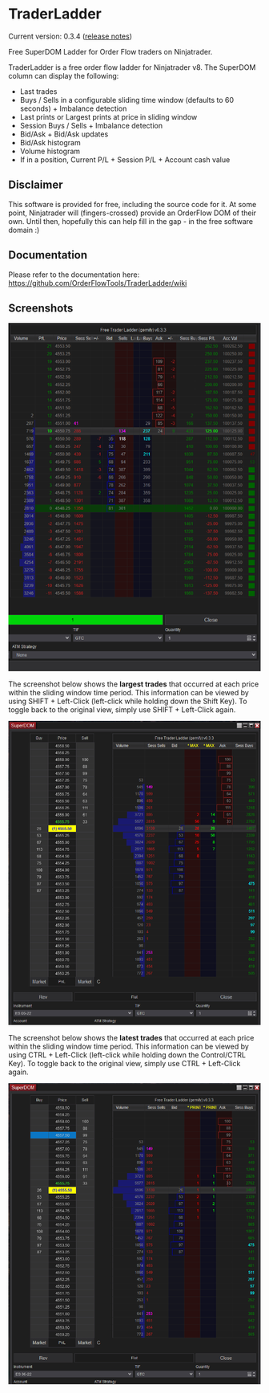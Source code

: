 # TraderLadder
Current version: 0.3.4 ([release notes](https://github.com/OrderFlowTools/TraderLadder/blob/main/RELEASE_NOTES.md))

Free SuperDOM Ladder for Order Flow traders on Ninjatrader.

TraderLadder is a free order flow ladder for Ninjatrader v8. The SuperDOM column can display the following:

- Last trades
- Buys / Sells in a configurable sliding time window (defaults to 60 seconds) + Imbalance detection
- Last prints or Largest prints at price in sliding window 
- Session Buys / Sells + Imbalance detection
- Bid/Ask + Bid/Ask updates
- Bid/Ask histogram 
- Volume histogram
- If in a position, Current P/L + Session P/L + Account cash value

## Disclaimer
This software is provided for free, including the source code for it. At some point, Ninjatrader will (fingers-crossed) provide an OrderFlow DOM of their own. Until then, hopefully this can help fill in the gap - in the free software domain :)

## Documentation
Please refer to the documentation here: https://github.com/OrderFlowTools/TraderLadder/wiki

## Screenshots
![DarkScreenShot_1](https://github.com/OrderFlowTools/screenshots/blob/main/traderladder/v0.3.3/full.PNG)

The screenshot below shows the **largest trades** that occurred at each price within the sliding window time period. 
This information can be viewed by using SHIFT + Left-Click (left-click while holding down the Shift Key). To toggle back to the original view, simply use SHIFT + Left-Click again.

![DarkScreenShot_1](https://github.com/OrderFlowTools/screenshots/blob/main/traderladder/v0.3.3/largest-trades.PNG)

The screenshot below shows the **latest trades** that occurred at each price within the sliding window time period. 
This information can be viewed by using CTRL + Left-Click (left-click while holding down the Control/CTRL Key). To toggle back to the original view, simply use CTRL + Left-Click again.

![DarkScreenShot_1](https://github.com/OrderFlowTools/screenshots/blob/main/traderladder/v0.3.3/last-prints.PNG)
